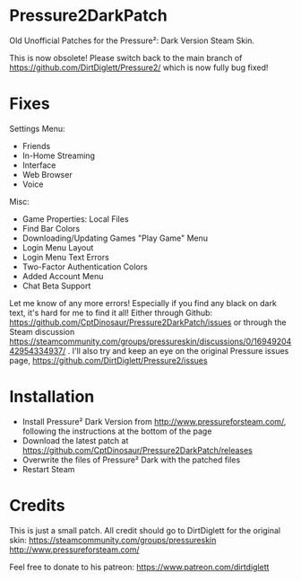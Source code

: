 # Pressure2DarkPatch
Old Unofficial Patches for the Pressure²: Dark Version Steam Skin.

This is now obsolete! Please switch back to the main branch of https://github.com/DirtDiglett/Pressure2/ which is now fully bug fixed!

# Fixes
Settings Menu:
- Friends
- In-Home Streaming
- Interface
- Web Browser
- Voice

Misc:
- Game Properties: Local Files
- Find Bar Colors
- Downloading/Updating Games "Play Game" Menu
- Login Menu Layout
- Login Menu Text Errors
- Two-Factor Authentication Colors
- Added Account Menu
- Chat Beta Support

Let me know of any more errors!
Especially if you find any black on dark text, it's hard for me to find it all!
Either through Github: https://github.com/CptDinosaur/Pressure2DarkPatch/issues 
or through the Steam discussion https://steamcommunity.com/groups/pressureskin/discussions/0/1694920442954334937/ .
I'll also try and keep an eye on the original Pressure issues page, https://github.com/DirtDiglett/Pressure2/issues

# Installation
- Install Pressure² Dark Version from http://www.pressureforsteam.com/, following the instructions at the bottom of the page
- Download the latest patch at https://github.com/CptDinosaur/Pressure2DarkPatch/releases
- Overwrite the files of Pressure² Dark with the patched files
- Restart Steam

# Credits
This is just a small patch. All credit should go to DirtDiglett for the original skin:
https://steamcommunity.com/groups/pressureskin
http://www.pressureforsteam.com/

Feel free to donate to his patreon:
https://www.patreon.com/dirtdiglett
